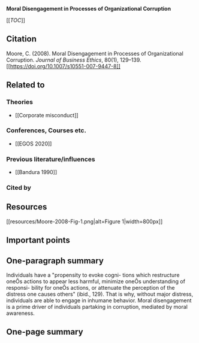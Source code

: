 **Moral Disengagement in Processes of Organizational Corruption**

[[_TOC_]]

## Citation

Moore, C. (2008). Moral Disengagement in Processes of Organizational Corruption. *Journal of Business Ethics*, 80(1), 129–139. [[https://doi.org/10.1007/s10551-007-9447-8]]

## Related to

### Theories
* [[Corporate misconduct]]

### Conferences, Courses etc.
* [[EGOS 2020]]

### Previous literature/influences
* [[Bandura 1990]]

### Cited by

## Resources

[[resources/Moore-2008-Fig-1.png|alt=Figure 1|width=800px]]

## Important points

## One-paragraph summary

Individuals have a "propensity to evoke cogni- tions which restructure oneÕs actions to appear less harmful, minimize oneÕs understanding of responsi- bility for oneÕs actions, or attenuate the perception of the distress one causes others" (ibid., 129). That is why, without major distress, individuals are able to engage in inhumane behavior. Moral disengagement is a prime driver of individuals partaking in corruption, mediated by moral awareness.

## One-page summary